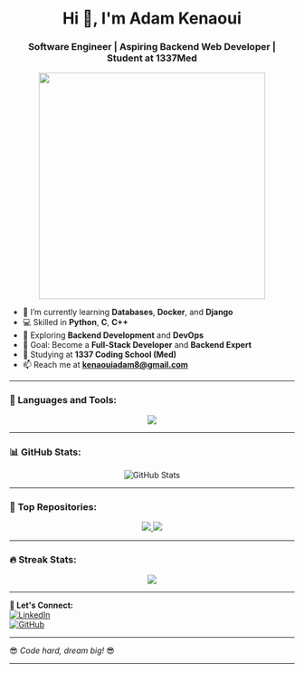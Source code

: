 <h1 align="center">Hi 👋, I'm Adam Kenaoui</h1>
<h3 align="center">Software Engineer | Aspiring Backend Web Developer | Student at 1337Med</h3>

<p align="center">
  <img src="https://media.giphy.com/media/qgQUggAC3Pfv687qPC/giphy.gif" width="400">
</p>

- 🔭 I’m currently learning **Databases**, **Docker**, and **Django**  
- 💻 Skilled in **Python**, **C**, **C++**  
- 🌱 Exploring **Backend Development** and **DevOps** 
- 🎯 Goal: Become a **Full-Stack Developer** and **Backend Expert**  
- 🏫 Studying at **1337 Coding School (Med)**  
- 📫 Reach me at **[kenaouiadam8@gmail.com](mailto:kenaouiadam8@gmail.com)**  

---

### 🚀 Languages and Tools:
<p align="center">
  <img src="https://skillicons.dev/icons?i=c,python,cpp,html,css,js,linux" />
</p>

---

### 📊 GitHub Stats:
<p align="center">
  <img src="https://github-readme-stats.vercel.app/api?username=adamkenaoui&show_icons=true&theme=tokyonight" alt="GitHub Stats" />
</p>

---

### 🌟 Top Repositories:
<p align="center">
  <a href="https://github.com/adamkenaoui/repo1">
    <img src="https://github-readme-stats.vercel.app/api/pin/?username=adamkenaoui&repo=repo1&theme=tokyonight" />
  </a>
  <a href="https://github.com/adamkenaoui/repo2">
    <img src="https://github-readme-stats.vercel.app/api/pin/?username=adamkenaoui&repo=repo2&theme=tokyonight" />
  </a>
</p>

---

### 🔥 Streak Stats:
<p align="center">
  <img src="https://github-readme-streak-stats.herokuapp.com/?user=adamkenaoui&theme=tokyonight" />
</p>

---

**🚀 Let's Connect:**  
[![LinkedIn](https://img.shields.io/badge/LinkedIn-%230077B5.svg?&style=flat-square&logo=linkedin&logoColor=white)](https://www.linkedin.com/in/kenaoui-adam-876b06253/)  
[![GitHub](https://img.shields.io/badge/GitHub-%23181717.svg?&style=flat-square&logo=github&logoColor=white)](https://github.com/adamkenaoui)  
  

---

😎 *Code hard, dream big!* 😎  

---
